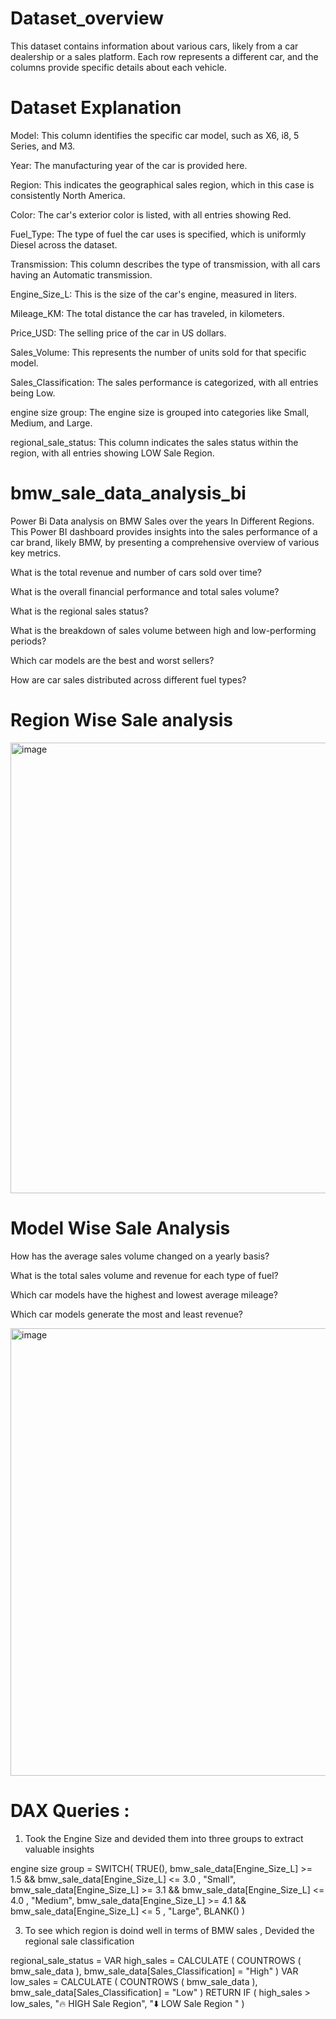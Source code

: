 # Dataset_overview

 This dataset contains information about various cars, likely from a car dealership or a sales platform. Each row represents a different car, and the columns provide specific details about each vehicle.

# Dataset Explanation
 Model: This column identifies the specific car model, such as X6, i8, 5 Series, and M3.

 Year: The manufacturing year of the car is provided here.

 Region: This indicates the geographical sales region, which in this case is consistently North America.

 Color: The car's exterior color is listed, with all entries showing Red.

 Fuel_Type: The type of fuel the car uses is specified, which is uniformly Diesel across the dataset.

 Transmission: This column describes the type of transmission, with all cars having an Automatic transmission.

 Engine_Size_L: This is the size of the car's engine, measured in liters.

 Mileage_KM: The total distance the car has traveled, in kilometers.

 Price_USD: The selling price of the car in US dollars.

 Sales_Volume: This represents the number of units sold for that specific model.

 Sales_Classification: The sales performance is categorized, with all entries being Low.

 engine size group: The engine size is grouped into categories like Small, Medium, and Large.

 regional_sale_status: This column indicates the sales status within the region, with all entries showing LOW Sale Region.


# bmw_sale_data_analysis_bi
Power Bi Data analysis on BMW Sales over the  years In Different Regions.
This Power BI dashboard provides insights into the sales performance of a car brand, likely BMW, by presenting a comprehensive overview of various key metrics.

What is the total revenue and number of cars sold over time?

What is the overall financial performance and total sales volume?

What is the regional sales status?

What is the breakdown of sales volume between high and low-performing periods?

Which car models are the best and worst sellers?

How are car sales distributed across different fuel types?

# Region Wise Sale analysis 
<img width="1297" height="721" alt="image" src="https://github.com/user-attachments/assets/747a8620-6b45-4b56-907f-d566e1b5bbf1" />

# Model Wise Sale Analysis
How has the average sales volume changed on a yearly basis?

What is the total sales volume and revenue for each type of fuel?

Which car models have the highest and lowest average mileage?

Which car models generate the most and least revenue?

<img width="1277" height="716" alt="image" src="https://github.com/user-attachments/assets/dbe3152c-ab12-413c-8dae-237c255d57c6" />



# DAX Queries :
1. Took the Engine Size and devided them into three groups to extract valuable insights

engine size group = 
SWITCH(
    TRUE(),
    bmw_sale_data[Engine_Size_L] >= 1.5   && bmw_sale_data[Engine_Size_L] <= 3.0 , "Small",
    bmw_sale_data[Engine_Size_L] >= 3.1   && bmw_sale_data[Engine_Size_L] <= 4.0 , "Medium",
    bmw_sale_data[Engine_Size_L] >= 4.1   && bmw_sale_data[Engine_Size_L] <= 5 , "Large", BLANK()
)

3. To see which region is doind well in terms of BMW sales , Devided the regional sale classification

regional_sale_status = 
VAR high_sales =
    CALCULATE (
        COUNTROWS ( bmw_sale_data ),
        bmw_sale_data[Sales_Classification] = "High"
    )
VAR low_sales =
    CALCULATE (
        COUNTROWS ( bmw_sale_data ),
        bmw_sale_data[Sales_Classification] = "Low"
    )
RETURN
    IF (
        high_sales > low_sales,
        "🔥 HIGH Sale Region",
        "⬇️ LOW Sale Region "
    )



